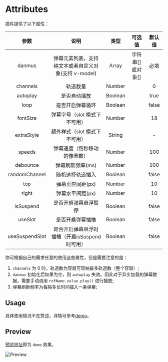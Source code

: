 # Attributes

插件提供了以下属性：

|      参数      |                         说明                         |  类型   |      可选值      | 默认值 |
| :------------: | :--------------------------------------------------: | :-----: | :--------------: | :----: |
|     danmus     | 弹幕元素列表，支持纯文本或者自定义对象(支持 v-model) |  Array  | 字符串[]或对象[] |  必填  |
|    channels    |                       轨道数量                       | Number  |                  |   0    |
|    autoplay    |                     是否自动播放                     | Boolean |                  |  true  |
|      loop      |                   是否开启弹幕循环                   | Boolean |                  | false  |
|    fontSize    |            弹幕字号（slot 模式下不可用）             | Number  |                  |   18   |
|   extraStyle   |            额外样式（slot 模式下不可用）             | String  |                  |   -    |
|     speeds     |             弹幕速度（每秒移动的像素数）             | Number  |                  |  100   |
|    debounce    |                   弹幕刷新频率(ms)                   | Number  |                  |  100   |
| randomChannel  |                   随机选择轨道插入                   | Boolean |                  | false  |
|      top       |                   弹幕垂直间距(px)                   | Number  |                  |   10   |
|     right      |                   弹幕水平间距(px)                   | Number  |                  |   10   |
|   isSuspend    |                 是否开启弹幕悬浮暂停                 | Boolean |                  | false  |
|    useSlot     |                   是否开启弹幕插槽                   | Boolean |                  | false  |
| useSuspendSlot |    是否开启弹幕悬浮时插槽（开启isSuspend时可用）     | Boolean |                  | false  |

你可根据自己的需求任意的使用这些属性，但是需要注意的是：
1. `channels` 为 0 时，轨道数为容器可容纳最多轨道数（整个容器）;
2. `danmus` 初始化后如果为空，则 `autoplay` 失效。因此对于异步加载的弹幕数据，需要手动调用 `refName.value.play()` 进行播放;
3. 弹幕刷新频率为每隔多长时间插入一条弹幕;

## Usage

具体使用情况不在赘述，详情可参考[demo](https://github.com/dshuais/danmaku-vue/blob/main/src/App.vue)。

## Preview

[预览地址](https://dshuais.github.io/danmaku-vue/)即为 `demo` 效果。

![Preview](../assets/img/preview.gif)
